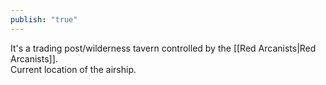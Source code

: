```yaml
---  
publish: "true"  
---  
```

It's a trading post/wilderness tavern controlled by the [[Red Arcanists|Red Arcanists]].  
Current location of the airship.